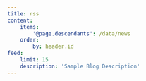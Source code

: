 ```yaml
---
title: rss
content:
    items:
        '@page.descendants': /data/news
    order:
        by: header.id
feed:
    limit: 15
    description: 'Sample Blog Description'
---
```


